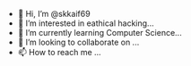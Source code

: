 - 👋 Hi, I’m @skkaif69
- 👀 I’m interested in eathical hacking...
- 🌱 I’m currently learning Computer Science...
- 💞️ I’m looking to collaborate on ...
- 📫 How to reach me ...

<!---
skkaif69/skkaif69 is a ✨ special ✨ repository because its `README.md` (this file) appears on your GitHub profile.
You can click the Preview link to take a look at your changes.
--->
